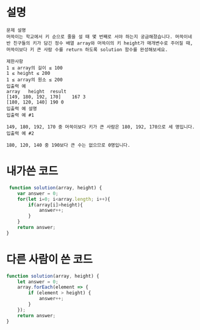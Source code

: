 # 설명

    문제 설명
    머쓱이는 학교에서 키 순으로 줄을 설 때 몇 번째로 서야 하는지 궁금해졌습니다. 머쓱이네 반 친구들의 키가 담긴 정수 배열 array와 머쓱이의 키 height가 매개변수로 주어질 때, 머쓱이보다 키 큰 사람 수를 return 하도록 solution 함수를 완성해보세요.

    제한사항
    1 ≤ array의 길이 ≤ 100
    1 ≤ height ≤ 200
    1 ≤ array의 원소 ≤ 200
    입출력 예
    array	height	result
    [149, 180, 192, 170]	167	3
    [180, 120, 140]	190	0
    입출력 예 설명
    입출력 예 #1

    149, 180, 192, 170 중 머쓱이보다 키가 큰 사람은 180, 192, 170으로 세 명입니다.
    입출력 예 #2

    180, 120, 140 중 190보다 큰 수는 없으므로 0명입니다.

# 내가쓴 코드

```javascript
 function solution(array, height) {
    var answer = 0;
    for(let i=0; i<array.length; i++){
        if(array[i]>height){
            answer++;
        }
    }
    return answer;
}
```


# 다른 사람이 쓴 코드


```javascript
function solution(array, height) {
    let answer = 0;
    array.forEach(element => {
        if (element > height) {
            answer++;
        }
    });
    return answer;
}
```